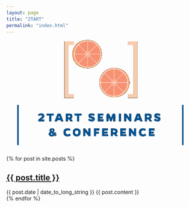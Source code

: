 ```yaml
---
layout: page
title: "2TART"
permalink: "index.html"
---
```




![2tart](assets/images/2tart-crop.png)

  {% for post in site.posts %}
  <article>
    <h2>
      <a href="https://operatortheory.org/{{ post.url }}">
        {{ post.title }}
      </a>
    </h2>
    <time datetime="{{ post.date | date: "%Y-%m-%d" }}">{{ post.date | date_to_long_string }}</time>
    {{ post.content }}
  </article>
{% endfor %}